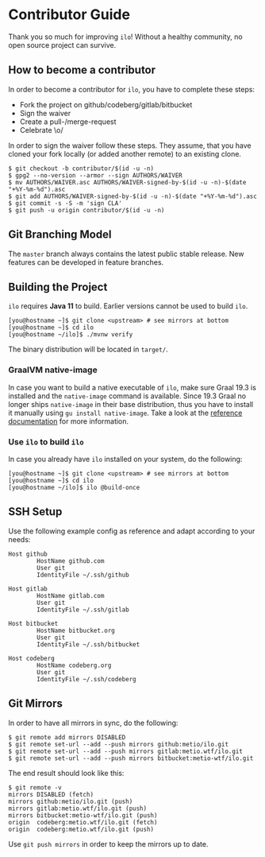 # Contributor Guide

Thank you so much for improving `ilo`! Without a healthy community, no open source project can survive.

## How to become a contributor

In order to become a contributor for `ilo`, you have to complete these steps:

- Fork the project on github/codeberg/gitlab/bitbucket
- Sign the waiver
- Create a pull-/merge-request
- Celebrate \o/

In order to sign the waiver follow these steps. They assume, that you have cloned your fork locally (or added another remote) to an existing clone.

```shell script
$ git checkout -b contributor/$(id -u -n)
$ gpg2 --no-version --armor --sign AUTHORS/WAIVER
$ mv AUTHORS/WAIVER.asc AUTHORS/WAIVER-signed-by-$(id -u -n)-$(date "+%Y-%m-%d").asc
$ git add AUTHORS/WAIVER-signed-by-$(id -u -n)-$(date "+%Y-%m-%d").asc
$ git commit -s -S -m 'sign CLA'
$ git push -u origin contributor/$(id -u -n)
```

## Git Branching Model

The `master` branch always contains the latest public stable release. New features can be developed in feature branches.

## Building the Project

`ilo` requires **Java 11** to build. Earlier versions cannot be used to build `ilo`.

```shell script
[you@hostname ~]$ git clone <upstream> # see mirrors at bottom
[you@hostname ~]$ cd ilo
[you@hostname ~/ilo]$ ./mvnw verify
```

The binary distribution will be located in `target/`.

### GraalVM native-image

In case you want to build a native executable of `ilo`, make sure Graal 19.3 is installed and the `native-image` command is available.
Since 19.3 Graal no longer ships `native-image` in their base distribution, thus you have to install it manually using `gu install native-image`.
Take a look at the [reference documentation](https://www.graalvm.org/docs/reference-manual/native-image/) for more information.

### Use `ilo` to build `ilo`

In case you already have `ilo` installed on your system, do the following:

```shell script
[you@hostname ~]$ git clone <upstream> # see mirrors at bottom
[you@hostname ~]$ cd ilo
[you@hostname ~/ilo]$ ilo @build-once
```

## SSH Setup

Use the following example config as reference and adapt according to your needs:

```
Host github
        HostName github.com
        User git
        IdentityFile ~/.ssh/github

Host gitlab
        HostName gitlab.com
        User git
        IdentityFile ~/.ssh/gitlab

Host bitbucket
        HostName bitbucket.org
        User git
        IdentityFile ~/.ssh/bitbucket

Host codeberg
        HostName codeberg.org
        User git
        IdentityFile ~/.ssh/codeberg
```

## Git Mirrors

In order to have all mirrors in sync, do the following:

```shell script
$ git remote add mirrors DISABLED
$ git remote set-url --add --push mirrors github:metio/ilo.git
$ git remote set-url --add --push mirrors gitlab:metio.wtf/ilo.git
$ git remote set-url --add --push mirrors bitbucket:metio-wtf/ilo.git
```

The end result should look like this:

```shell script
$ git remote -v
mirrors DISABLED (fetch)
mirrors github:metio/ilo.git (push)
mirrors gitlab:metio.wtf/ilo.git (push)
mirrors bitbucket:metio-wtf/ilo.git (push)
origin  codeberg:metio.wtf/ilo.git (fetch)
origin  codeberg:metio.wtf/ilo.git (push)
```

Use `git push mirrors` in order to keep the mirrors up to date.
